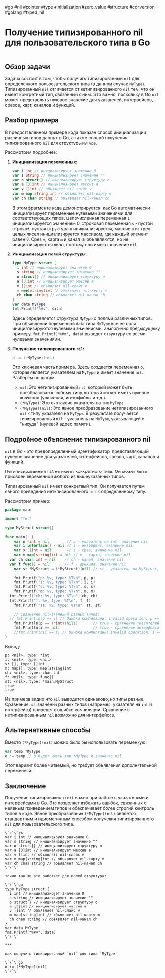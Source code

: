 #go #nil #pointer #type #initialization #zero_value #structure #conversion #golang #typed_nil

# Получение типизированного nil для пользовательского типа в Go

```table-of-contents
```

## Обзор задачи

Задача состоит в том, чтобы получить типизированный `nil` для определённого пользовательского типа (в данном случае `MyType`). Типизированный `nil` отличается от нетипизированного `nil` тем, что он имеет конкретный тип, связанный с ним. Это важно, поскольку в Go `nil` может представлять нулевое значение для указателей, интерфейсов, срезов, карт, каналов и функций.

## Разбор примера

В предоставленном примере кода показан способ инициализации различных типов данных в Go, а также способ получения типизированного `nil` для структуры `MyType`.

Рассмотрим подробнее:

1.  **Инициализация переменных:**

    ```go
    var i int // инициализирует значение 0
    var s string // инициализирует значение ""
    var o struct{} // инициализирует структуру o
    var a [3]int // инициализирует массив a
    var v []int // объявляет nil-слайс v
    var m map[string]int // объявляет nil-карту m
    var ch chan string // объявляет nil-канал ch
    ```

    В этом фрагменте кода демонстрируется, как Go автоматически инициализирует переменные нулевыми значениями для соответствующих типов. Целочисленная переменная `i` инициализируется значением 0, строковая переменная `s` - пустой строкой, пустая структура `o` инициализируется, массив `a` из трех целых чисел инициализируется массивом, где каждый элемент равен 0. Срез `v`, карта `m` и канал `ch` объявляются, но не инициализируются явно, поэтому они имеют значение `nil`.

2.  **Инициализация полей структуры:**

    ```go
    type MyType struct {
      i int // инициализирует значение 0
      s string // инициализирует значение ""
      o struct{} // инициализирует структуру o
      a [3]int // инициализирует массив a
      v []int // объявляет nil-слайс v
      m map[string]int // объявляет nil-карту m
      ch chan string // объявляет nil-канал ch
    }
    var data MyType
    fmt.Printf("%#v", data)
    ```

    Здесь определяется структура `MyType` с полями различных типов. При объявлении переменной `data` типа `MyType` все её поля инициализируются нулевыми значениями, аналогично предыдущему примеру. `fmt.Printf("%#v", data)` выведет структуру со всеми нулевыми значениями.

3.  **Получение типизированного `nil`:**

    ```go
    o := (*MyType)(nil)
    ```

    Это ключевая часть примера. Здесь создается переменная `o`, которая является указателем на `MyType` и имеет значение `nil`. Разберем по шагам:

    *   `nil`: Это нетипизированный `nil`, который может быть преобразован к любому типу, который может иметь нулевое значение (указатели, интерфейсы и т.д.).
    *   `(*MyType)`: Это синтаксис указателя на тип `MyType`.
    *   `(*MyType)(nil)`: Это явное преобразование нетипизированного `nil` к типу указателя на `MyType`.  В результате получается типизированный `nil` – указатель на `MyType`, указывающий в "никуда" (нулевой адрес памяти).

## Подробное объяснение типизированного nil

`nil` в Go - это предопределенный идентификатор, представляющий нулевое значение для указателей, интерфейсов, срезов, карт, каналов и функций.

Нетипизированный `nil` не имеет конкретного типа. Он может быть присвоен переменной любого из вышеуказанных типов.

Типизированный `nil` имеет конкретный тип. Он получается путем явного приведения нетипизированного `nil` к определенному типу.

Рассмотрим пример:

```go
package main

import "fmt"

type MyStruct struct{}

func main() {
	var p *int = nil        // p - указатель на int, значение nil
	var i interface{} = nil // i - интерфейс, значение nil
	var s []int = nil       // s - срез, значение nil
	var m map[string]int = nil // m - карта, значение nil
  var ch chan int = nil    // ch - канал, значение nil
  var f func() = nil       // f - функция, значение nil
	var st *MyStruct = (*MyStruct)(nil) // st - указатель на MyStruct, значение nil (типизированный nil)

	fmt.Printf("p: %v, type: %T\n", p, p)
	fmt.Printf("i: %v, type: %T\n", i, i)
	fmt.Printf("s: %v, type: %T\n", s, s)
	fmt.Printf("m: %v, type: %T\n", m, m)
  fmt.Printf("ch: %v, type: %T\n", ch, ch)
  fmt.Printf("f: %v, type: %T\n", f, f)
	fmt.Printf("st: %v, type: %T\n", st, st)

	// Сравнение nil-значений разных типов:
  // fmt.Println(p == i) // Ошибка компиляции: invalid operation: p == i (mismatched types *int and interface{})
	fmt.Println(p == (*int)(nil))       // true - сравнение указателей одного типа.
	fmt.Println(i == nil)               // true - сравнение интерфейса с нетипизированным nil.
	//fmt.Println(i == s) // Ошибка компиляции: invalid operation: i == s (mismatched types interface{} and []int)
}

```

Вывод:

```
p: <nil>, type: *int
i: <nil>, type: <nil>
s: [], type: []int
m: map[], type: map[string]int
ch: <nil>, type: chan int
f: <nil>, type: func()
st: <nil>, type: *main.MyStruct
true
true
```

Из примера видно что `nil` выводится одинаково, но типы разные. Сравнение `nil` значений разных типов (например, указателя на `int` и интерфейса) приведет к ошибке компиляции. Сравнение с нетипизированным `nil` возможно для интерфейсов.

## Альтернативные способы

Вместо `(*MyType)(nil)` можно было бы использовать переменную:

```go
var temp *MyType
o := temp // o будет иметь тип *MyType и значение nil
```

Этот вариант более читаемый, но требует объявления дополнительной переменной.

## Заключение

Получение типизированного `nil` важно при работе с указателями и интерфейсами в Go. Это позволяет избежать ошибок, связанных с неявным приведением типов и обеспечивает более строгий контроль типов в коде. Явное преобразование `(*MyType)(nil)` является стандартным и идиоматичным способом получения типизированного `nil` для пользовательского типа.

```old
\`\`\`go
var i int // инициализирует значение 0
var s string // инициализирует значение ""
var o struct{} // инициализирует структуру o
var a [3]int // инициализирует массив a
var v []int // объявляет nil-слайс v
var m map[string]int // объявляет nil-карту m
var ch chan string // объявляет nil-канал ch
\`\`\`

точно так же это работает для полей структуры:

\`\`\`go
type MyType struct {
  i int // инициализирует значение 0
  s string // инициализирует значение ""
  o struct{} // инициализирует структуру o
  a [3]int // инициализирует массив a
  v []int // объявляет nil-слайс v
  m map[string]int // объявляет nil-карту m
  ch chan string // объявляет nil-канал ch
}
var data MyType
fmt.Printf("%#v", data) 
\`\`\`

***

как получить типизированный `nil` для типа `MyType`

\`\`\`go
o := (*MyType)(nil) 
\`\`\`


```